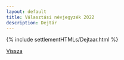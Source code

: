 ```yaml
---
layout: default
title: Választási névjegyzék 2022
description: Dejtár
---
```


{% include settlementHTMLs/Dejtaar.html %}

[Vissza](../)